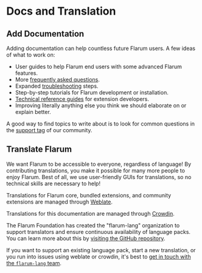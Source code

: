 # Docs and Translation

## Add Documentation

Adding documentation can help countless future Flarum users. A few ideas of what to work on:

- User guides to help Flarum end users with some advanced Flarum features.
- More [frequently asked questions](faq.md).
- Expanded [troubleshooting](troubleshoot.md) steps.
- Step-by-step tutorials for Flarum development or installation.
- [Technical reference guides](extend/README.md) for extension developers.
- Improving literally anything else you think we should elaborate on or explain better.

A good way to find topics to write about is to look for common questions in the [support tag](https://discuss.flarum.org/t/support) of our community.

## Translate Flarum

We want Flarum to be accessible to everyone, regardless of language! By contributing translations, you make it possible for many more people to enjoy Flarum. Best of all, we use user-friendly GUIs for translations, so no technical skills are necessary to help!

Translations for Flarum core, bundled extensions, and community extensions are managed through [Weblate](https://weblate.rob006.net/projects/flarum/).

Translations for this documentation are managed through [Crowdin](https://crowdin.com/project/flarum-docs).

The Flarum Foundation has created the "flarum-lang" organization to support translators and ensure continuous availability of language packs. You can learn more about this by [visiting the GitHub repository](https://github.com/flarum-lang/about).

If you want to support an existing language pack, start a new translation, or you run into issues using weblate or crowdin, it's best to [get in touch with the `flarum-lang` team](https://discuss.flarum.org/d/27519-the-flarum-language-project).
